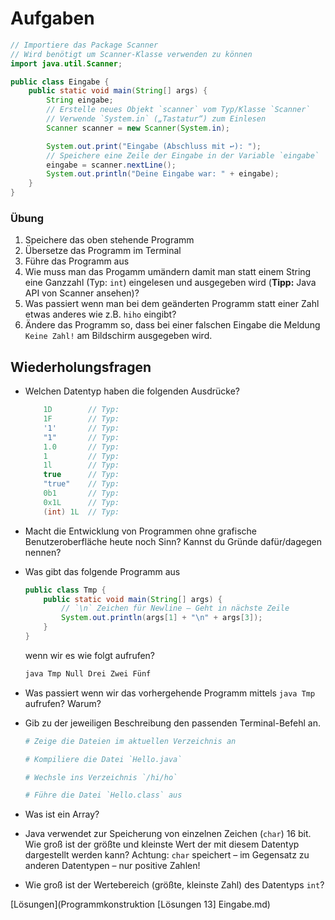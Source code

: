 # Aufgaben

```java
// Importiere das Package Scanner
// Wird benötigt um Scanner-Klasse verwenden zu können
import java.util.Scanner;

public class Eingabe {
    public static void main(String[] args) {
        String eingabe;
        // Erstelle neues Objekt `scanner` vom Typ/Klasse `Scanner`
        // Verwende `System.in` („Tastatur“) zum Einlesen
        Scanner scanner = new Scanner(System.in);

        System.out.print("Eingabe (Abschluss mit ↩): ");
        // Speichere eine Zeile der Eingabe in der Variable `eingabe`
        eingabe = scanner.nextLine();
        System.out.println("Deine Eingabe war: " + eingabe);
    }
}
```

### Übung

1. Speichere das oben stehende Programm
2. Übersetze das Programm im Terminal
3. Führe das Programm aus
4. Wie muss man das Progamm umändern damit man statt einem String eine Ganzzahl (Typ: `int`) eingelesen und ausgegeben wird (**Tipp:** Java API von Scanner ansehen)?
5. Was passiert wenn man bei dem geänderten Programm statt einer Zahl etwas anderes wie z.B. `hiho` eingibt?
6. Ändere das Programm so, dass bei einer falschen Eingabe die Meldung `Keine Zahl!` am Bildschirm ausgegeben wird.

## Wiederholungsfragen

- Welchen Datentyp haben die folgenden Ausdrücke?

  ```java
      1D        // Typ:
      1F        // Typ:
      '1'       // Typ:
      "1"       // Typ:
      1.0       // Typ:
      1         // Typ:
      1l        // Typ:
      true      // Typ:
      "true"    // Typ:
      0b1       // Typ:
      0x1L      // Typ:
      (int) 1L  // Typ:
  ```

- Macht die Entwicklung von Programmen ohne grafische Benutzeroberfläche heute noch Sinn? Kannst du Gründe dafür/dagegen nennen?

- Was gibt das folgende Programm aus

  ```java
  public class Tmp {
      public static void main(String[] args) {
          // `\n` Zeichen für Newline — Geht in nächste Zeile
          System.out.println(args[1] + "\n" + args[3]);
      }
  }
  ```

  wenn wir es wie folgt aufrufen?

  ```bash
  java Tmp Null Drei Zwei Fünf
  ```

- Was passiert wenn wir das vorhergehende Programm mittels `java Tmp` aufrufen? Warum?

- Gib zu der jeweiligen Beschreibung den passenden Terminal-Befehl an.

  ```bash
  # Zeige die Dateien im aktuellen Verzeichnis an

  # Kompiliere die Datei `Hello.java`

  # Wechsle ins Verzeichnis `/hi/ho`

  # Führe die Datei `Hello.class` aus

  ```

- Was ist ein Array?

- Java verwendet zur Speicherung von einzelnen Zeichen (`char`) 16 bit. Wie groß  ist der größte und kleinste Wert der mit diesem Datentyp dargestellt werden kann? Achtung: `char` speichert – im Gegensatz zu anderen Datentypen – nur positive Zahlen!

- Wie groß ist der Wertebereich (größte, kleinste Zahl) des Datentyps `int`?

[Lösungen](Programmkonstruktion [Lösungen 13] Eingabe.md)
